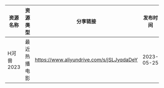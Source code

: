 | 资源名称    | 资源类型   | 分享链接                                      | 发布时间       |
| ------- | ------ | ----------------------------------------- | ---------- |
| H河兽2023 | 最近热播电影 | https://www.aliyundrive.com/s/jSLJyqdaDeY | 2023-05-25 |

